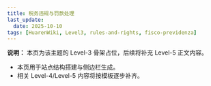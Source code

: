 ```yaml
---
title: 税务违规与罚款处理
last_update:
  date: 2025-10-10
tags: [HuarenWiki, Level3, rules-and-rights, fisco-previdenza]
---
```

**说明：** 本页为该主题的 Level-3 骨架占位，后续将补充 Level-5 正文内容。

- 本页用于站点结构搭建与侧边栏生成。
- 相关 Level-4/Level-5 内容将按模板逐步补齐。
